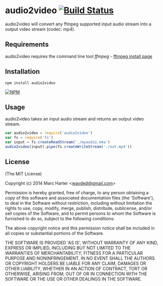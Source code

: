 # audio2video [![Build Status](https://secure.travis-ci.org/wavded/audio2video.png)](http://travis-ci.org/wavded/audio2video)

audio2video will convert any ffmpeg supported input audio stream into a output video stream (codec: mp4).

## Requirements

audio2video requires the command line tool *ffmpeg* - [ffmpeg install page](http://ffmpeg.org/download.html)

## Installation

    npm install audio2video

[![NPM](https://nodei.co/npm/audio2video.png?downloads=true)](https://nodei.co/npm/audio2video)

## Usage

audio2video takes an input audio stream and returns an output video stream.

```js
var audio2video = require('audio2video')
var fs = require('fs')
var input = fs.createReadStream('./myaudio.m4a')
audio2video(input).pipe(fs.createWriteStream('./out.mp4'))
```

## License

(The MIT License)

Copyright (c) 2014 Marc Harter &lt;wavded@gmail.com&gt;

Permission is hereby granted, free of charge, to any person obtaining
a copy of this software and associated documentation files (the
'Software'), to deal in the Software without restriction, including
without limitation the rights to use, copy, modify, merge, publish,
distribute, sublicense, and/or sell copies of the Software, and to
permit persons to whom the Software is furnished to do so, subject to
the following conditions:

The above copyright notice and this permission notice shall be
included in all copies or substantial portions of the Software.

THE SOFTWARE IS PROVIDED 'AS IS', WITHOUT WARRANTY OF ANY KIND,
EXPRESS OR IMPLIED, INCLUDING BUT NOT LIMITED TO THE WARRANTIES OF
MERCHANTABILITY, FITNESS FOR A PARTICULAR PURPOSE AND NONINFRINGEMENT.
IN NO EVENT SHALL THE AUTHORS OR COPYRIGHT HOLDERS BE LIABLE FOR ANY
CLAIM, DAMAGES OR OTHER LIABILITY, WHETHER IN AN ACTION OF CONTRACT,
TORT OR OTHERWISE, ARISING FROM, OUT OF OR IN CONNECTION WITH THE
SOFTWARE OR THE USE OR OTHER DEALINGS IN THE SOFTWARE.

